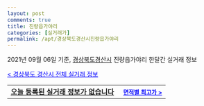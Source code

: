 ```yaml
---
layout: post
comments: true
title: 진량읍가야리
categories: [실거래가]
permalink: /apt/경상북도경산시진량읍가야리
---
```


2021년 09월 06일 기준, <a href="/apt/경상북도경산시">경상북도경산시</a> 진량읍가야리 한달간 실거래 정보

<a style="color: blue;" href="/apt/경상북도경산시">< 경상북도 경산시 전체 실거래 정보</a>
<!---- start ---->
<table>
  <tr>
    <td colspan="4" style="font-weight: bold;"><a href="/apt/경상북도경산시진량읍가야리{name_without_space}">오늘 등록된 실거래 정보가 없습니다</a> &nbsp;&nbsp;&nbsp; <a style="color: blue; font-size: smaller;" href="/apt/경상북도경산시진량읍가야리{name_without_space}">면적별 최고가 ></a></td>
  </tr>
    
</table>
<!---- end ---->
    